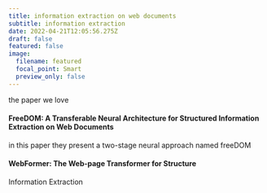 ```yaml
---
title: information extraction on web documents
subtitle: information extraction
date: 2022-04-21T12:05:56.275Z
draft: false
featured: false
image:
  filename: featured
  focal_point: Smart
  preview_only: false
---
```

the paper we love

#### FreeDOM: A Transferable Neural Architecture for Structured Information Extraction on Web Documents

in this paper they present a two-stage neural approach named freeDOM

#### WebFormer: The Web-page Transformer for Structure
Information Extraction

